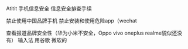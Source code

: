 Atitit 手机信息安全   信息安全排查手续

禁止使用中国品牌手机
禁止安装和使用危险app（wechat 

 
查看报道品牌安全性（华为小米不安全，Oppo vivo oneplus realme貌似还没有）
输入法 用谷歌 微软的

